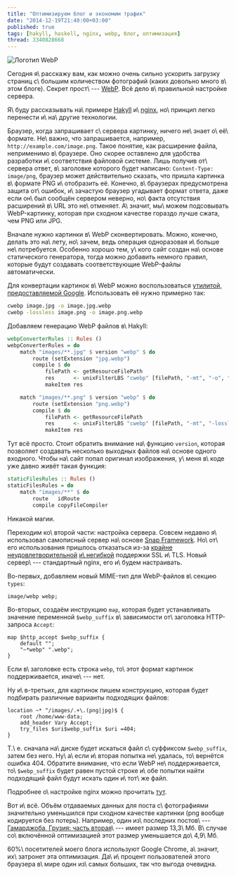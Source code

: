 ```yaml
---
title: "Оптимизируем блог и экономим трафик"
date: "2014-12-19T21:40:00+03:00"
published: true
tags: [hakyll, haskell, nginx, webp, блог, оптимизация]
thread: 3340828668
---
```


![](/images/3rd-party/webp-logo.png "Логотип WebP")

Сегодня я\ расскажу вам, как можно очень сильно ускорить загрузку страниц с\ большим количеством фотографий (каких
довольно много в\ этом блоге). Секрет прост\ --- [WebP]. Всё дело в\ правильной настройке сервера.

Я\ буду рассказывать на\ примере [Hakyll] и\ [nginx], но\ принцип легко перенести и\ на\ другие технологии.

<!--more-->

Браузер, когда запрашивает с\ сервера картинку, ничего не\ знает о\ её\ формате. Не\ важно, что запрашивается, например,
`http://example.com/image.png`. Такое понятие, как расширение файла, неприменимо в\ браузере. Оно скорее оставлено для
удобства разработки и\ соответствия файловой системе. Лишь получив от\ сервера ответ, в\ заголовке которого будет
написано: `Content-Type: image/png`, браузер может действительно сказать, что пришла картинка в\ формате PNG
и\ отобразить её. Конечно, в\ браузерах предусмотрена защита от\ ошибок, и\ зачастую браузер угадывает формат ответа,
даже если он\ был сообщён сервером неверно, но\ факта отсутствия расширений в\ URL это не\ отменяет. А\ значит,
мы\ можем подсовывать WebP-картинку, которая при сходном качестве гораздо лучше сжата, чем PNG или JPG.

Вначале нужно картинки в\ WebP сконвертировать. Можно, конечно, делать это на\ лету, но\ зачем, ведь операция
одноразовая и\ больше не\ потребуется. Особенно хорошо тем, у\ кого сайт создан на\ основе статического генератора,
тогда можно добавить немного правил, которые будут создавать соответствующие WebP-файлы автоматически.

Для конвертации картинок в\ WebP можно воспользоваться [утилитой, предоставляемой Google][cwebp]. Использовать её нужно
примерно так:

~~~~~sh
cwebp image.jpg -o image.jpg.webp
cwebp -lossless image.png -o image.png.webp
~~~~~

Добавляем генерацию WebP файлов в\ Hakyll:

~~~~~haskell
webpConverterRules :: Rules ()
webpConverterRules = do
    match "images/**.jpg" $ version "webp" $ do
        route (setExtension "jpg.webp")
        compile $ do
            filePath <- getResourceFilePath
            res      <- unixFilterLBS "cwebp" [filePath, "-mt", "-o", "-"] ""
            makeItem res

    match "images/**.png" $ version "webp" $ do
        route (setExtension "png.webp")
        compile $ do
            filePath <- getResourceFilePath
            res      <- unixFilterLBS "cwebp" [filePath, "-mt", "-lossless", "-q", "100", "-o", "-"] ""
            makeItem res
~~~~~

Тут всё просто. Стоит обратить внимание на\ функцию `version`, которая позволяет создавать несколько выходных файлов
на\ основе одного входного. Чтобы на\ сайт попал оригинал изображения, у\ меня в\ коде уже давно живёт такая функция:

~~~~~haskell
staticFilesRules :: Rules ()
staticFilesRules = do
    match "images/**" $ do
        route   idRoute
        compile copyFileCompiler
~~~~~

Никакой магии.

Переходим ко\ второй части: настройка сервера. Совсем недавно я\ использовал самописный сервер на\ основе [Snap
Framework][snap]. Но\ от\ его использования пришлось отказаться из-за [крайне][bug-1]
[неудовлетворительной][bug-2] [и\ негибкой][bug-3] поддержки SSL и\ TLS. Новый сервер\ --- стандартный nginx, его
и\ будем настраивать.

Во-первых, добавляем новый MIME-тип для WebP-файлов в\ секцию `types`:

~~~~~text
image/webp webp;
~~~~~

Во-вторых, создаём инструкцию `map`, которая будет устанавливать значение переменной `$webp_suffix` в\ зависимости
от\ заголовка HTTP-запроса `Accept`:

~~~~~text
map $http_accept $webp_suffix {
    default "";
    "~*webp" ".webp";
}
~~~~~

Если в\ заголовке есть строка `webp`, то\ этот формат картинок поддерживается, иначе\ --- нет.

Ну и\ в-третьих, для картинок пишем конструкцию, которая будет подбирать различные варианты подходящих файлов:

~~~~~~text
location ~* ^/images/.+\.(png|jpg)$ {
    root /home/www-data;
    add_header Vary Accept;
    try_files $uri$webp_suffix $uri =404;
}
~~~~~~

Т.\ е. сначала на\ диске будет искаться файл с\ суффиксом `$webp_suffix`, затем без него. Ну\ а\ если и\ вторая попытка
не\ удалась, то\ вернётся ошибка 404. Обратите внимание, что если WebP не\ поддерживается, то\ `$webp_suffix` будет
равен пустой строке и\ обе попытки найти подходящий файл будут искать один и\ тот\ же файл.

Подробнее о\ настройке nginx можно прочитать [тут][nginx-config].

Вот и\ всё. Объём отдаваемых данных для поста с\ фотографиями значительно уменьшился при сходном качестве картинки (png
вообще кодируется без потерь). Например, один из\ последних постов\ --- [Гамарджоба, Грузия: часть вторая][georgia]\ ---
имеет размер 13,3\ Мб. В\ случае со\ включённой оптимизацией этот размер уменьшается до\ 4,9\ Мб.

60%\ посетителей моего блога используют Google Chrome, а\ значит, их\ затронет эта оптимизация. Да\ и\ процент
пользователей этого браузера в\ мире один из\ самых больших, так что выгода очевидна.

[bug-1]: https://github.com/snapframework/snap-server/issues/60
[bug-2]: https://github.com/snapframework/snap-server/issues/63
[bug-3]: https://github.com/phonohawk/HsOpenSSL/issues/34
[cwebp]: https://developers.google.com/speed/webp/download
[georgia]: /post/georgia-2014-2/
[Hakyll]: http://jaspervdj.be/hakyll/
[mime]: https://en.wikipedia.org/wiki/Internet_media_type
[nginx]: http://nginx.org/
[nginx-config]: https://github.com/uhop/grunt-tight-sprite/wiki/Recipe:-serve-WebP-with-nginx-conditionally
[snap]: http://snapframework.com/
[WebP]: https://en.wikipedia.org/wiki/WebP
